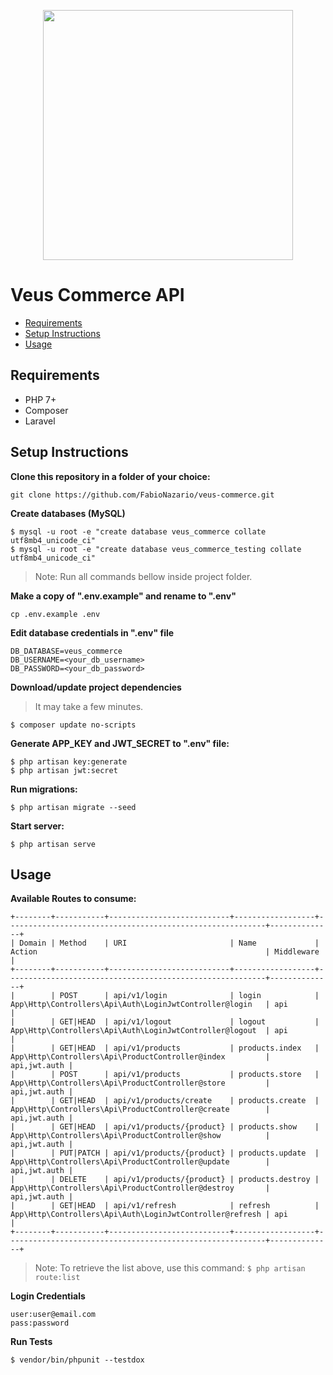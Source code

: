 <p align="center">
	<img src="https://i.imgur.com/2LUR2yy.png" width="400">
</p>

# Veus Commerce API

- [Requirements](#requirements)
- [Setup Instructions](#instructions)
- [Usage](#usage)

<a name='requirements'></a>
## Requirements
- PHP 7+
- Composer
- Laravel

<a name='instructions'></a>
## Setup Instructions

**Clone this repository in a folder of your choice:**
```
git clone https://github.com/FabioNazario/veus-commerce.git
```

**Create databases  (MySQL)**
```
$ mysql -u root -e "create database veus_commerce collate utf8mb4_unicode_ci"
$ mysql -u root -e "create database veus_commerce_testing collate utf8mb4_unicode_ci"
```
>Note: 
>Run all commands  bellow  inside project folder.

**Make a copy of ".env.example" and rename to ".env"**
```
cp .env.example .env 
```

**Edit  database credentials in ".env" file**
```
DB_DATABASE=veus_commerce
DB_USERNAME=<your_db_username>
DB_PASSWORD=<your_db_password>
```

**Download/update project dependencies**
>It may take a few minutes.
```
$ composer update no-scripts
```
**Generate APP_KEY and JWT_SECRET to ".env" file:**
```
$ php artisan key:generate
$ php artisan jwt:secret
```
**Run migrations:**
```
$ php artisan migrate --seed
```

**Start server:**
```
$ php artisan serve
```

<a name='usage'></a>
## Usage

**Available Routes to consume:**
```
+--------+-----------+---------------------------+------------------+----------------------------------------------------------+--------------+
| Domain | Method    | URI                       | Name             | Action                                                   | Middleware   |
+--------+-----------+---------------------------+------------------+----------------------------------------------------------+--------------+
|        | POST      | api/v1/login              | login            | App\Http\Controllers\Api\Auth\LoginJwtController@login   | api          |
|        | GET|HEAD  | api/v1/logout             | logout           | App\Http\Controllers\Api\Auth\LoginJwtController@logout  | api          |
|        | GET|HEAD  | api/v1/products           | products.index   | App\Http\Controllers\Api\ProductController@index         | api,jwt.auth |
|        | POST      | api/v1/products           | products.store   | App\Http\Controllers\Api\ProductController@store         | api,jwt.auth |
|        | GET|HEAD  | api/v1/products/create    | products.create  | App\Http\Controllers\Api\ProductController@create        | api,jwt.auth |
|        | GET|HEAD  | api/v1/products/{product} | products.show    | App\Http\Controllers\Api\ProductController@show          | api,jwt.auth |
|        | PUT|PATCH | api/v1/products/{product} | products.update  | App\Http\Controllers\Api\ProductController@update        | api,jwt.auth |
|        | DELETE    | api/v1/products/{product} | products.destroy | App\Http\Controllers\Api\ProductController@destroy       | api,jwt.auth |
|        | GET|HEAD  | api/v1/refresh            | refresh          | App\Http\Controllers\Api\Auth\LoginJwtController@refresh | api          |
+--------+-----------+---------------------------+------------------+----------------------------------------------------------+--------------+
```

>Note: To retrieve the list above, use this command: ```$ php artisan route:list```


**Login  Credentials**
```
user:user@email.com
pass:password
```

**Run Tests**
```
$ vendor/bin/phpunit --testdox
```

